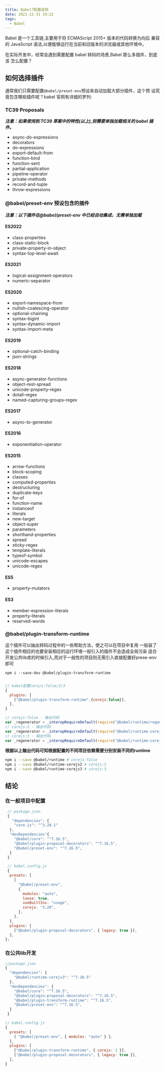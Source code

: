 ```yaml
---
title: Babel7配置说明
date: 2021-12-31 19:22
tags:
  - Babel
---
```


Babel 是一个工具链,主要用于将 ECMAScript 2015+ 版本的代码转换为向后
兼容的 JavaScript 语法,以便能够运行在当前和旧版本的浏览器或其他环境中。

在实际开发中，经常会遇到需要配置 babel 转码的场景,Babel 那么多插件，到底该
怎么配置？

## 如何选择插件

通常我们只需要配置`@babel/preset-env`预设来自动加载大部分插件，这个预
设究竟包含哪些插件呢？babel 官网有详细的罗列:

### TC39 Proposals

**_注意：如果使用到 TC39 草案中的特性(以上),则需要单独加载相关的 babel 插件。_**

- async-do-expressions
- decorators
- do-expressions
- export-default-from
- function-bind
- function-sent
- partial-application
- pipeline-operator
- private-methods
- record-and-tuple
- throw-expressions

### @babel/preset-env 预设包含的插件

**_注意：以下插件在@babel/preset-env 中已经自动集成，无需单独加载_**

#### ES2022

- class-properties
- class-static-block
- private-property-in-object
- syntax-top-level-await

#### ES2021

- logical-assignment-operators
- numeric-separator

#### ES2020

- export-namespace-from
- nullish-coalescing-operator
- optional-chaining
- syntax-bigint
- syntax-dynamic-import
- syntax-import-meta

#### ES2019

- optional-catch-binding
- json-strings

#### ES2018

- async-generator-functions
- object-rest-spread
- unicode-property-regex
- dotall-regex
- named-capturing-groups-regex

#### ES2017

- async-to-generator

#### ES2016

- exponentiation-operator

#### ES2015

- arrow-functions
- block-scoping
- classes
- computed-properties
- destructuring
- duplicate-keys
- for-of
- function-name
- instanceof
- literals
- new-target
- object-super
- parameters
- shorthand-properties
- spread
- sticky-regex
- template-literals
- typeof-symbol
- unicode-escapes
- unicode-regex

#### ES5

- property-mutators

#### ES3

- member-expression-literals
- property-literals
- reserved-words



### @babel/plugin-transform-runtime

这个插件可以抽出转码过程中的一些帮助方法，使之可以在项目中复用
一般装了这个插件相应的也要安装相应的运行环境一般引入的插件不会造成全局污染
适合开发公共lib库的时候引入,而对于一般性的项目则无需引入直接配置好prese-env即可

```
npm i --save-dev @babel/plugin-transform-runtime
```

```js

// babel配置corejs:false/2/3
{
  plugins: [
    ["@babel/plugin-transform-runtime",{corejs:false}],
  ],
}

// corejs:false - 输出代码
var _regenerator = _interopRequireDefault(require("@babel/runtime/regenerator"));
// corejs:2 - 输出代码
var _regenerator = _interopRequireDefault(require("@babel/runtime-corejs2/regenerator"));
// corejs:3 - 输出代码
var _regenerator = _interopRequireDefault(require("@babel/runtime-corejs3/regenerator"));

```
**根据以上输出代码可知根据配置的不同项目依赖需要分别安装不同的runtime**

```bash
npm i --save @babel/runtime # corejs:false
npm i --save @babel/runtime-corejs2 # corejs:2
npm i --save @babel/runtime-corejs3 # corejs:3
```

## 结论

### 在一般项目中配置

```js
 // package.json
 {
   "dependencies": {
    "core-js": "^3.20.1"
  },
  "devDependencies"{
    "@babel/core": "^7.16.5",
    "@babel/plugin-proposal-decorators": "^7.16.5",
    "@babel/preset-env": "^7.16.5",
  }
 }

 // babel.config.js
 {
  presets: [
    [
      "@babel/preset-env",
      {
        modules: "auto",
        loose: true,
        useBuiltIns: "usage",
        corejs: "3.20",
      },
    ],
  ],
  plugins: [
    ["@babel/plugin-proposal-decorators", { legacy: true }],
  ],
};

```
### 在公共lib开发

```js
//package.json
{
  "dependencies": {
    "@babel/runtime-corejs3": "^7.16.5"
  },
  "devDependencies": {
    "@babel/core": "^7.16.5",
    "@babel/plugin-proposal-decorators": "^7.16.5",
    "@babel/plugin-transform-runtime": "^7.16.5",
    "@babel/preset-env": "^7.16.5",
  }
 }

// babel.config.js
{
  presets: [
    [ "@babel/preset-env", { modules: "auto" } ],
  ],
  plugins: [
    ["@babel/plugin-transform-runtime", { corejs: 3 }],
    ["@babel/plugin-proposal-decorators", { legacy: true }],
  ],
}


 ```
